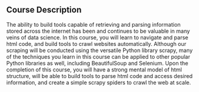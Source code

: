 ## Course Description

The ability to build tools capable of retrieving and parsing information stored across the internet has been and continues to be valuable in many veins of data science. In this course, you will learn to navigate and parse html code, and build tools to crawl websites automatically. Although our scraping will be conducted using the versatile Python library scrapy, many of the techniques you learn in this course can be applied to other popular Python libraries as well, including BeautifulSoup and Selenium. Upon the completion of this course, you will have a strong mental model of html structure, will be able to build tools to parse html code and access desired information, and create a simple scrapy spiders to crawl the web at scale.